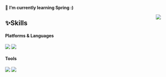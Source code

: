 🌱 **I’m currently learning Spring :)**
<!--
**bbahngju/bbahngju** is a ✨ _special_ ✨ repository because its `README.md` (this file) appears on your GitHub profile.

Here are some ideas to get you started:

- 🔭 I’m currently working on ...
- 🌱 I’m currently learning ...
- 👯 I’m looking to collaborate on ...
- 🤔 I’m looking for help with ...
- 💬 Ask me about ...
- 📫 How to reach me: ...
- 😄 Pronouns: ...
- ⚡ Fun fact: ...
-->
<img align='right' src="http://mazassumnida.wtf/api/v2/generate_badge?boj=neule0313">

## :sparkles:Skills

#### Platforms & Languages
<div>
  <img src="https://img.shields.io/badge/-Java-007396?logo=Java&logoColor=white"/>
  <img src="https://img.shields.io/badge/-Python-3776AB?logo=Python&logoColor=white"/>
</div>

#### Tools
<div>
  <img src="https://img.shields.io/badge/-Spring-6DB33F?logo=Spring&logoColor=white"/>
  <img src="https://img.shields.io/badge/-GitHub-181717?logo=GitHub&logoColor=white"/>
</div>






